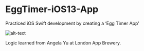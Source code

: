 # EggTimer-iOS13-App

Practiced iOS Swift development by creating a ‘Egg Timer App'

![alt-text](EggTimer/EggTimer.gif)

Logic learned from Angela Yu at London App Brewery.
